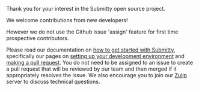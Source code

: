 Thank you for your interest in the Submitty open source project.

We welcome contributions from new developers!

However we do not use the Github issue 'assign' feature for first time prospective contributors.

Please read our documentation on [how to get started with Submitty](https://submitty.org/developer/getting_started/index), specifically our pages on [setting up your development environment](https://submitty.org/developer/getting_started/vm_install_using_vagrant) and [making a pull request](https://submitty.org/developer/getting_started/make_a_pull_request). You do not need to be assigned to an issue to create a pull request that will be reviewed by our team and then merged if it appropriately resolves the issue. We also encourage you to join our [Zulip](https://submitty.org/index/contact) server to discuss technical questions.
